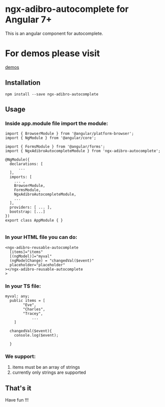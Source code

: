 # ngx-adibro-autocomplete for Angular 7+

This is an angular component for autocomplete.

# For demos please visit

[demos](abhorrent-measure.surge.sh)

## Installation

```
npm install --save ngx-adibro-autocomplete
```

## Usage

### Inside app.module file import the module:

```
import { BrowserModule } from '@angular/platform-browser';
import { NgModule } from '@angular/core';

import { FormsModule } from '@angular/forms';
import { NgxAdibroAutocompleteModule } from 'ngx-adibro-autocomplete';

@NgModule({
  declarations: [
      ...
  ],
  imports: [
    ... ,
    BrowserModule,
    FormsModule,
    NgxAdibroAutocompleteModule,
    ...
  ],
  providers: [ ... ],
  bootstrap: [...]
})
export class AppModule { }


```

### In your HTML file you can do:

```
<ngx-adibro-reusable-autocomplete
  [items]="items"
  [(ngModel)]="myval"
  (ngModelChange) = "changedVal($event)"
  placeholder="placeholder"
></ngx-adibro-reusable-autocomplete
>

```
### In your TS file:
```
myval: any;
  public items = [
        "Eve",
        "Charles",
        "Tracey",
            ...
    ]

  changedVal($event){
    console.log($event);

  }
```

### We support:
1. items must be an array of strings
2. currently only strings are supported

## That's it

Have fun !!!

